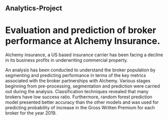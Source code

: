 ## Analytics-Project
# Evaluation and prediction of broker performance at Alchemy Insurance.
Alchemy insurance, a US based insurance carrier has been facing a decline in its business profits in underwriting commercial property.

An analysis has been conducted to understand the broker population by segmenting and predicting performance in terms of the key metrics associated with the broker partnerships with Alchemy. Various stages beginning from pre-processing, segmentation and prediction were carried out during the analysis. Classification techniques revealed that many brokers have low success ratio. Furthermore, random forest prediction model presented better accuracy than the other models and was used for predicting probability of increase in the Gross Written Premium for each broker for the year 2019.
